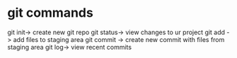 # git commands
git init-> create new git repo
git status-> view changes to ur project
git add -> add files to staging area 
git commit -> create new commit with files from staging area
git log-> view recent commits
